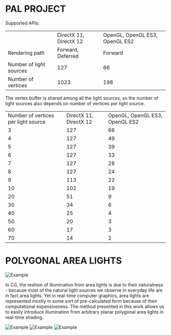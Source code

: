 
# PAL PROJECT

Supported APIs:

<table>
    <tr>
	<td></td>
        <td>DirectX 11, DirectX 12</td>
        <td>OpenGL, OpenGL ES3, OpenGL ES2</td>
    </tr>
    <tr>
	<td>Rendering path</td>
        <td>Forward, Deferred</td>
        <td>Forward</td>
    </tr>
    <tr>
	<td>Number of light sources</td>
        <td>127</td>
        <td>66</td>
    </tr>
    <tr>
	<td>Number of vertices</td>
        <td>1023</td>
        <td>198</td>
    </tr>
</table>

The vertex buffer is shared among all the light sources, so the number of light sources also depends on number of vertices per light source.

<table>
    <tr>
	<td>Number of vertices per light source</td>
        <td>DirectX 11, DirectX 12</td>
        <td>OpenGL, OpenGL ES3, OpenGL ES2</td>
    </tr>
    <tr>
	<td>3</td>
        <td>127</td>
        <td>66</td>
    </tr>
    <tr>
	<td>4</td>
        <td>127</td>
        <td>49</td>
    </tr>
    <tr>
	<td>5</td>
        <td>127</td>
        <td>39</td>
    </tr>
    <tr>
	<td>6</td>
        <td>127</td>
        <td>33</td>
    </tr>
    <tr>
	<td>7</td>
        <td>127</td>
        <td>28</td>
    </tr>
    <tr>
	<td>8</td>
        <td>127</td>
        <td>24</td>
    </tr>
    <tr>
	<td>9</td>
        <td>113</td>
        <td>22</td>
    </tr>
    <tr>
	<td>10</td>
        <td>102</td>
        <td>19</td>
    </tr>
    <tr>
	<td>20</td>
        <td>51</td>
        <td>9</td>
    </tr>
    <tr>
	<td>30</td>
        <td>34</td>
        <td>6</td>
    </tr>
    <tr>
	<td>40</td>
        <td>25</td>
        <td>4</td>
    </tr>
    <tr>
	<td>50</td>
        <td>20</td>
        <td>3</td>
    </tr>
    <tr>
	<td>60</td>
        <td>17</td>
        <td>3</td>
    </tr>
    <tr>
	<td>70</td>
        <td>14</td>
        <td>2</td>
    </tr>
</table>

# POLYGONAL AREA LIGHTS

![Example](https://media.licdn.com/mpr/mpr/AAEAAQAAAAAAAAfcAAAAJDQ5MGQyNzE4LTk3NDYtNDRiOS1hZTMxLTNiNWY2ZmJlN2NkYw.png)

In CG, the realism of illumination from area lights is due to their naturalness - because most of the natural light sources we observe in everyday life are in fact area lights. Yet in real-time computer graphics, area lights are represented mostly in some sort of pre-calculated form because of their computational expensiveness. 
The method presented in this work allows us to easily introduce illumination from arbitrary planar polygonal area lights in real-time shading.

![Example](https://media.licdn.com/mpr/mpr/AAEAAQAAAAAAAAlxAAAAJDkzNDJiODY4LTkzYTQtNDNhNC04NTQyLWJkNjcwNTE4MzM5Ng.png)
![Example](https://media.licdn.com/mpr/mpr/AAEAAQAAAAAAAAlOAAAAJGZlN2NhMTRhLWQwZTUtNGIzZC1iMmU2LTY0ODNlNDFkYTBiOQ.png)
![Example](https://media.licdn.com/mpr/mpr/AAEAAQAAAAAAAAiqAAAAJDM5ZTQyMjVkLWM5MTEtNDI3Mi05MjcxLWIyYjQ4MzM4Mzc4OQ.png)
